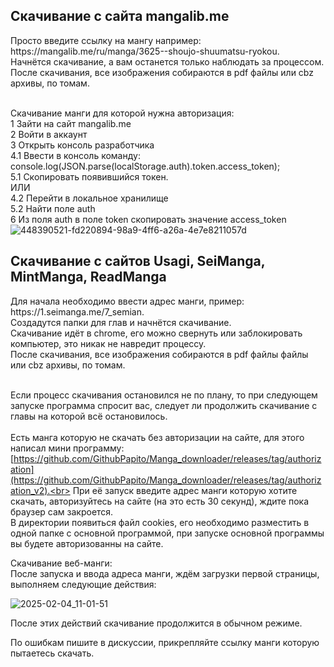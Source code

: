 <h2>Скачивание с сайта mangalib.me</h2>
Просто введите ссылку на мангу например: https://mangalib.me/ru/manga/3625--shoujo-shuumatsu-ryokou.<br>
Начнётся скачивание, а вам останется только наблюдать за процессом.<br>
После скачивания, все изображения собираются в pdf файлы или cbz архивы, по томам.<br><br>

Скачивание манги для которой нужна авторизация:<br>
1 Зайти на сайт mangalib.me<br>
2 Войти в аккаунт<br>
3 Открыть консоль разработчика<br>
4.1 Ввести в консоль команду: console.log(JSON.parse(localStorage.auth).token.access_token);<br>
5.1 Скопировать появившийся токен.<br>
ИЛИ<br>
4.2 Перейти в локальное хранилище<br>
5.2 Найти поле auth<br>
6 Из поля auth в поле token скопировать значение access_token<br>
![448390521-fd220894-98a9-4ff6-a26a-4e7e8211057d](https://github.com/user-attachments/assets/7c8d755f-642f-4fca-8084-411a5c0227b0)<br>

<h2>Скачивание с сайтов Usagi, SeiManga, MintManga, ReadManga</h2>
Для начала необходимо ввести адрес манги, пример: https://1.seimanga.me/7_semian.<br>
Создадутся папки для глав и начнётся скачивание.<br>
Скачивание идёт в chrome, его можно свернуть или заблокировать компьютер, это никак не навредит процессу.<br>
После скачивания, все изображения собираются в pdf файлы файлы или cbz архивы, по томам.<br><br>

Если процесс скачивания остановился не по плану, то при следующем запуске программа спросит вас, следует ли продолжить скачивание с главы на которой всё остановилось.<br><br>
Есть манга которую не скачать без авторизации на сайте, для этого написал мини программу: [https://github.com/GithubPapito/Manga_downloader/releases/tag/authorization](https://github.com/GithubPapito/Manga_downloader/releases/tag/authorization_v2).<br>
При её запуск введите адрес манги которую хотите скачать, авторизуйтесь на сайте (на это есть 30 секунд), ждите пока браузер сам закроется.<br>
В директории появиться файл cookies, его необходимо разместить в одной папке с основной программой, при запуске основной программы вы будете авторизованны на сайте.<br>

Скачивание веб-манги:<br>
После запуска и ввода адреса манги, ждём загрузки первой страницы, выполняем следующие действия:

![2025-02-04_11-01-51](https://github.com/user-attachments/assets/46428a9b-a03b-4715-9d1b-3a7e3f7a371b)

После этих действий скачивание продолжится в обычном режиме.

По ошибкам пишите в дискуссии, прикрепляйте ссылку манги которую пытаетесь скачать.
